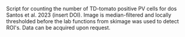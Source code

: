 Script for counting the number of TD-tomato positive PV cells for dos Santos et al. 2023 (insert DOI). Image is median-filtered and locally thresholded before the lab functions from skimage was used to detect ROI's. Data can be acquired upon request.

